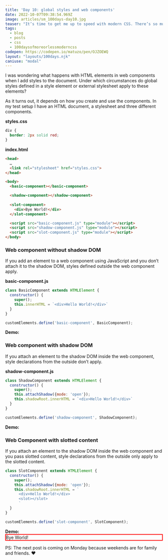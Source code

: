 ```yaml
---
title: 'Day 10: global styles and web components'
date: 2022-10-07T09:38:54.969Z
image: articles/sm_100days-day10.jpg
teaser: "It’s time to get me up to speed with modern CSS. There’s so much new in CSS that I know too little about. To change that I’ve started [#100DaysOfMoreOrLessModernCSS](/blog/2022/100-days-of-more-or-less-modern-css/). Why more or less modern CSS? Because some topics will be about cutting-edge features, while other stuff has been around for quite a while already, but I just have little to no experience with it."
tags:
  - blog
  - posts
  - css
  - 100daysofmoreorlessmoderncss
codepen: https://codepen.io/matuzo/pen/OJZOEWQ
layout: "layouts/100days.njk"
caniuse: "modal"
---
```

I was wondering what happens with HTML elements in web components when I add styles to the document. Under which circumstances do global styles defined in a style element or external stylesheet apply to these elements? 

As it turns out, it depends on how you create and use the components. In my test setup I have an HTML document, a stylesheet and three different components.

<style>
  .div {
    border: 2px solid red;
  }

  slot-component,
  basic-component,
  shadow-component {
    display: block;
    margin-top: 0 !important;
  }
</style>

<p class="code-label"><strong>styles.css</strong></p>

```css
div {
  border: 2px solid red;
}
```

<p class="code-label"><strong>index.html</strong></p>

```html
<head>
  …
  <link rel="stylesheet" href="styles.css">
</head>

<body>
  <basic-component></basic-component>

  <shadow-component></shadow-component>
  
  <slot-component>
    <div>Bye World!</div>
  </slot-component>

  <script src="basic-component.js" type="module"></script>
  <script src="shadow-component.js" type="module"></script>
  <script src="slot-component.js" type="module"></script>
</body>
```

### Web component without shadow DOM

If you add an element to a web component using JavaScript and you don’t attach it to the shadow DOM, styles defined outside the web component apply.

<p class="code-label"><strong>basic-component.js</strong></p>

```js
class BasicComponent extends HTMLElement {
  constructor() {
    super();
    this.innerHTML = `<div>Hello World!</div>`
  }
}

customElements.define('basic-component', BasicComponent);
```

<p style="margin-bottom:0"><strong>Demo:</strong></p>
<basic-component></basic-component>

### Web component with shadow DOM

If you attach an element to the shadow DOM inside the web component, style declarations from the outside don’t apply.

<p class="code-label"><strong>shadow-component.js</strong></p>

```js
class ShadowComponent extends HTMLElement {
  constructor() {
    super();
    this.attachShadow({mode: 'open'});
    this.shadowRoot.innerHTML = `<div>Hello World!</div>`
  }
}

customElements.define('shadow-component', ShadowComponent);
```

<p style="margin-bottom:0"><strong>Demo:</strong></p>
<shadow-component></shadow-component>

### Web Component with slotted content

If you attach an element to the shadow DOM inside the web component and you pass slotted content, style declarations from the outside only apply to the slotted content.

```js
class SlotComponent extends HTMLElement {
  constructor() {
    super();
    this.attachShadow({mode: 'open'});
    this.shadowRoot.innerHTML = `
      <div>Hello World!</div>
      <slot></slot>
      `
  }
}

customElements.define('slot-component', SlotComponent);
```

<p style="margin-bottom:0"><strong>Demo:</strong></p>
<slot-component>
  <div class="div">Bye World!</div>
</slot-component>


<script>
class BasicComponent extends HTMLElement {
  constructor() {
    super();
    this.innerHTML = `<div class="div">Hello World!</div>`
  }
}

customElements.define('basic-component', BasicComponent);

class ShadowComponent extends HTMLElement {
  constructor() {
    super();
    this.attachShadow({mode: 'open'});
    this.shadowRoot.innerHTML = `<div class="div">Hello World!</div>`
  }
}

customElements.define('shadow-component', ShadowComponent);

class SlotComponent extends HTMLElement {
  constructor() {
    super();
    this.attachShadow({mode: 'open'});
    this.shadowRoot.innerHTML = `
      <div class="div">Hello World!</div>
      <slot></slot>
      `
  }
}

customElements.define('slot-component', SlotComponent);
</script>

PS: The next post is coming on Monday because weekends are for family and friends. ❤️
